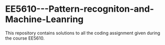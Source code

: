 # EE5610---Pattern-recogniton-and-Machine-Leanring
This repository contains solutions to all the coding assignment given during the course EE5610.
